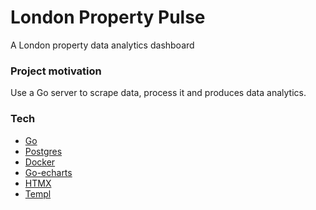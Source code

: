 # London Property Pulse
A London property data analytics dashboard

### Project motivation
Use a Go server to scrape data, process it and produces data analytics.

### Tech
- [Go](https://go.dev/)
- [Postgres](https://www.postgresql.org/)
- [Docker](https://www.docker.com/)
- [Go-echarts](https://github.com/go-echarts/go-echarts)
- [HTMX](https://htmx.org/)
- [Templ](https://templ.guide)



